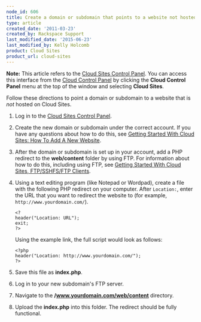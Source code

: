```yaml
---
node_id: 606
title: Create a domain or subdomain that points to a website not hosted on Cloud Sites
type: article
created_date: '2011-03-23'
created_by: Rackspace Support
last_modified_date: '2015-06-23'
last_modified_by: Kelly Holcomb
product: Cloud Sites
product_url: cloud-sites
---
```


**Note:** This article refers to the [Cloud Sites Control
Panel](https://manage.rackspacecloud.com). You can access this interface
from the [Cloud Control Panel](https://mycloud.rackspace.com) by
clicking the **Cloud Control Panel** menu at the top of the window and
selecting **Cloud Sites**.

Follow these directions to point a domain or subdomain to a website that
is *not* hosted on Cloud Sites.

1.  Log in to the [Cloud Sites Control
    Panel](https://manage.rackspacecloud.com "https://manage.rackspacecloud.com").
2.  Create the new domain or subdomain under the correct account. If you
    have any questions about how to do this, see [Getting Started With
    Cloud Sites: How To Add A New Website](/how-to/getting-started-with-cloud-sites-how-to-add-a-new-website).
3.  After the domain or subdomain is set up in your account, add a PHP
    redirect to the **web/content** folder by using FTP. For information
    about how to do this, including using FTP, see [Getting Started With
    Cloud Sites, FTP/SSHFS/FTP Clients](/how-to/getting-started-with-cloud-sites-ftpsshfsftp-clients).
4.  Using a text editing program (like Notepad or Wordpad), create a
    file with the following PHP redirect on your computer. After
    `Location:`, enter the URL that you want to redirect the website to
    (for example, `http://www.yourdomain.com/`).

        <?
        header("Location: URL");
        exit;
        ?>

    Using the example link, the full script would look as follows:

        <?php
        header("Location: http://www.yourdomain.com/");
        ?>

5.  Save this file as **index.php**.
6.  Log in to your new subdomain's FTP server.
7.  Navigate to the **/www.yourdomain.com/web/content** directory.
8.  Upload the **index.php** into this folder.
    The redirect should be fully functional.


